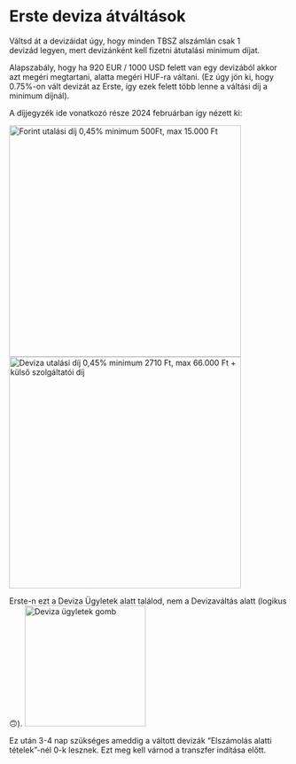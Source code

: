 # Erste deviza átváltások

Váltsd át a devizáidat úgy, hogy minden TBSZ alszámlán csak 1 devizád legyen, mert devizánként kell fizetni átutalási minimum díjat.

Alapszabály, hogy ha 920 EUR / 1000 USD felett van egy devizából akkor azt megéri megtartani, alatta megéri HUF-ra váltani. (Ez úgy jön ki, hogy 0.75%-on vált devizát az Erste, így ezek felett több lenne a váltási díj a minimum díjnál).

A díjjegyzék ide vonatkozó része 2024 februárban így nézett ki:

<img src="../images/dijjegyzek_forint.png" alt="Forint utalási díj 0,45% minimum 500Ft, max 15.000 Ft" width="418" />

<img src="../images/dijjegyzek_deviza.png" alt="Deviza utalási díj 0,45% minimum 2710 Ft, max 66.000 Ft + külső szolgáltatói díj" width="418" />

Erste-n ezt a Deviza Ügyletek alatt találod, nem a Devizaváltás alatt (logikus 🙃).
<img src="../images/deviza_ugyletek.png" alt="Deviza ügyletek gomb" width="218" />

Ez után 3-4 nap szükséges ameddig a váltott devizák “Elszámolás alatti tételek”-nél 0-k lesznek. Ezt meg kell várnod a transzfer indítása előtt.
